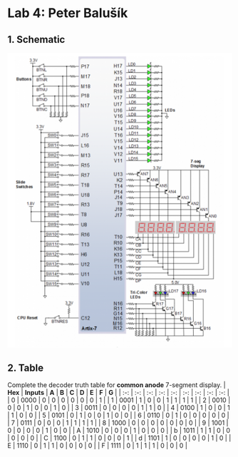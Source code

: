 # Lab 4: Peter Balušík
## 1. Schematic
![image](img1.PNG)
## 2. Table
Complete the decoder truth table for **common anode** 7-segment display.
| **Hex** | **Inputs** | **A** | **B** | **C** | **D** | **E** | **F** | **G** |
  | :-: | :-: | :-: | :-: | :-: | :-: | :-: | :-: | :-: |
  | 0 | 0000 | 0 | 0 | 0 | 0 | 0 | 0 | 1 |
  | 1 | 0001 | 1 | 0 | 0 | 1 | 1 | 1 | 1 |
  | 2 | 0010 | 0 | 0 | 1 | 0 | 0 | 1 | 0 |
  | 3 | 0011 | 0 | 0 | 0 | 0 | 1 | 1 | 0 |
  | 4 | 0100 | 1 | 0 | 0 | 1 | 1 | 0 | 0 |
  | 5 | 0101 | 0 | 1 | 0 | 0 | 1 | 0 | 0 |
  | 6 | 0110 | 0 | 1 | 0 | 0 | 0 | 0 | 0 |
  | 7 | 0111 | 0 | 0 | 0 | 1 | 1 | 1 | 1 |
  | 8 | 1000 | 0 | 0 | 0 | 0 | 0 | 0 | 0 |
  | 9 | 1001 | 0 | 0 | 0 | 0 | 1 | 0 | 0 |
  | A | 1010 | 0 | 0 | 0 | 1 | 0 | 0 | 0 |
  | b | 1011 | 1 | 1 | 0 | 0 | 0 | 0 | 0 |
  | C | 1100 | 0 | 1 | 1 | 0 | 0 | 0 | 1 |
  | d | 1101 | 1 | 0 | 0 | 0 | 0 | 1 | 0 |
  | E | 1110 | 0 | 1 | 1 | 0 | 0 | 0 | 0 |
  | F | 1111 | 0 | 1 | 1 | 1 | 0 | 0 | 0 |
